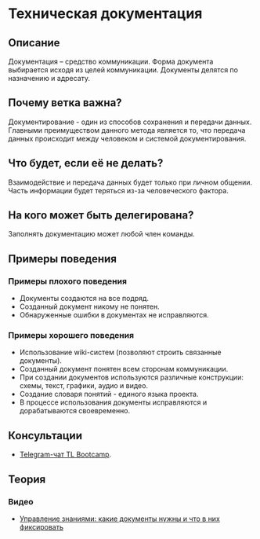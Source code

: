# Техническая документация
## Описание
Документация – средство коммуникации. Форма документа выбирается исходя из целей коммуникации. Документы делятся по назначению и адресату.

## Почему ветка важна?
Документирование - один из способов сохранения и передачи данных. Главными преимуществом данного метода является то, что передача данных происходит между человеком и системой документирования.

## Что будет, если её не делать?
Взаимодействие и передача данных будет только при личном общении. Часть информации будет теряться из-за человеческого фактора.

## На кого может быть делегирована?
Заполнять документацию может любой член команды.

## Примеры поведения
### Примеры плохого поведения
- Документы создаются на все подряд.
- Созданный документ никому не понятен.
- Обнаруженные ошибки в документах не исправляются.

### Примеры хорошего поведения
- Использование wiki-систем (позволяют строить связанные документы).
- Созданный документ понятен всем сторонам коммуникации.
- При создании документов используются различные конструкции: схемы, текст, графики, аудио и видео.
- Создание словаря понятий - единого языка проекта.
- В процессе использования документы исправляются и дорабатываются своевременно.

## Консультации
- [Telegram-чат TL Bootcamp](https://tlinks.run/tlbootcamp).

## Теория
### Видео
- [Управление знаниями: какие документы нужны и что в них фиксировать ](https://www.youtube.com/watch?v=Wt2mXVlRWQ8)
